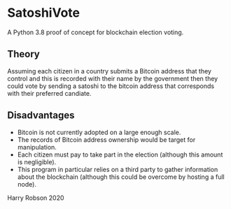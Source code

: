 # SatoshiVote
A Python 3.8 proof of concept for blockchain election voting. 

## Theory
Assuming each citizen in a country submits a Bitcoin address that they control and this is recorded with their name by the government then they could vote by sending a satoshi to the bitcoin address that corresponds with their preferred candiate.

## Disadvantages
* Bitcoin is not currently adopted on a large enough scale.
* The records of Bitcoin address ownership would be target for manipulation.
* Each citizen must pay to take part in the election (although this amount is negligible).
* This program in particular relies on a third party to gather information about the blockchain (although this could be overcome by hosting a full node).

Harry Robson 2020 

